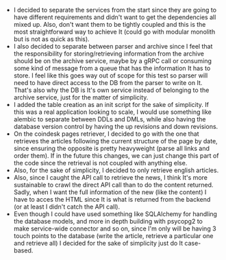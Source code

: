 - I decided to separate the services from the start since they are going to have different requirements and didn't want 
to get the dependencies all mixed up. Also, don't want them to be tightly coupled and this is the most straightforward
way to achieve It (could go with modular monolith but is not as quick as this).
- I also decided to separate between parser and archive since I feel that the responsibility for storing/retrieving
information from the archive should be on the archive service, maybe by a gRPC call or consuming some kind of message from
a queue that has the information It has to store. I feel like this goes way out of scope for this test so parser will
need to have direct access to the DB from the parser to write on It. That's also why the DB is It's own service instead 
of belonging to the archive service, just for the matter of simplicity.
- I added the table creation as an init script for the sake of simplicity. If this was a real application looking to scale,
I would use something like alembic to separate between DDLs and DMLs, while also having the database version control by
having the up revisions and down revisions.
- On the coindesk pages retriever, I decided to go with the one that retrieves the articles following the current structure
of the page by date, since ensuring the opposite is pretty heavyweight (parse all links and order them). If in the future
this changes, we can just change this part of the code since the retrieval is not coupled with anything else.
- Also, for the sake of simplicity, I decided to only retrieve english articles.
- Also, since I caught the API call to retrieve the news, I think It's more sustainable to crawl the direct API call than
to do the content returned. Sadly, when I want the full information of the new (like the content) I have to acces the HTML
since It is what is returned from the backend (or at least I didn't catch the API call).
- Even though I could have used something like SQLAlchemy for handling the database models, and more in depth building
with psycopg2 to make service-wide connector and so on, since I'm only will be having 3 touch points to the database
(write the article, retrieve a particular one and retrieve all) I decided for the sake of simplicity just do It case-based.
